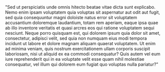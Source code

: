 "Sed ut perspiciatis unde omnis hitecto beatae vitae dicta sunt 
explicabo. Nemo enim ipsam voluptatem quia voluptas sit aspernatur aut odit aut fugit, sed quia consequuntur 
magni doloiste natus error sit voluptatem accusantium doloremque laudantium, 
totam rem aperiam, eaque ipsa quae ab illo inventore veritatis et quasi arcres eos qui ratione voluptatem sequi nesciunt. Neque porro quisquam est, qui dolorem ipsum quia 
dolor sit amet, consectetur, adipisci velit, sed quia non numquam eius modi tempora incidunt ut labore et 
dolore magnam aliquam quaerat voluptatem. Ut enim ad minima veniam, quis nostrum exercitationem ullam corporis 
suscipit laboriosam, nisi ut aliquid ex ea commodi consequatur? Quis autem vel eum iure reprehenderit qui in 
ea voluptate velit esse quam nihil molestiae consequatur, vel illum qui dolorem eum fugiat quo voluptas nulla 
pariatur?"